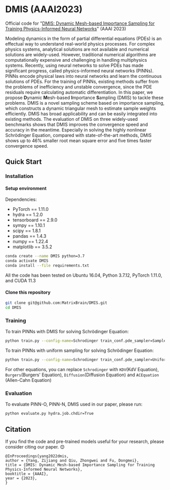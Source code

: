 #  DMIS (AAAI2023)
Official code for "[DMIS: Dynamic Mesh-based Importance Sampling for Training Physics-Informed Neural Networks](https://arxiv.org/abs/2211.13944)" (AAAI 2023)

Modeling dynamics in the form of partial differential equations (PDEs) is an effectual way to understand real-world physics processes. For complex physics systems, analytical solutions are not available and numerical solutions are widely-used. However, traditional numerical algorithms are computationally expensive and challenging in handling multiphysics systems. Recently, using neural networks to solve PDEs has made significant progress, called physics-informed neural networks (PINNs). PINNs encode physical laws into neural networks and learn the continuous solutions of PDEs. For the training of PINNs, existing methods suffer from the problems of inefficiency and unstable convergence, since the PDE residuals require calculating automatic differentiation. In this paper, we propose **D**ynamic **M**esh-based **I**mportance **S**ampling (DMIS) to tackle these problems. DMIS is a novel sampling scheme based on importance sampling, which constructs a dynamic triangular mesh to estimate sample weights efficiently. DMIS has broad applicability and can be easily integrated into existing methods. The evaluation of DMIS on three widely-used benchmarks shows that DMIS improves the convergence speed and accuracy in the meantime. Especially in solving the highly nonlinear Schrödinger Equation, compared with state-of-the-art methods, DMIS shows up to 46\% smaller root mean square error and five times faster convergence speed.

## Quick Start

### Installation

#### Setup environment

Dependencies:

* PyTorch == 1.11.0
* hydra == 1.2.0
* tensorboard == 2.9.0
* sympy == 1.10.1
* scipy == 1.8.1
* pandas == 1.4.3
* numpy == 1.22.4
* matplotlib == 3.5.2

```bash
conda create --name DMIS python=3.7
conda activate DMIS
conda install --file requirements.txt
```

All the code has been tested on Ubuntu 16.04, Python 3.7.12, PyTorch 1.11.0, and CUDA 11.3

#### Clone this repository

```bash
git clone git@github.com:MatrixBrain/DMIS.git
cd DMIS
```

### Training

To train PINNs with DMIS for solving Schrödinger Equation:

```bash
python train.py --config-name=Schrodinger train_conf.pde_sampler=SamplerWithDMIS train_conf.pde_reweighting=BiasedReWeighting hydra.job.chdir=True
```

To train PINNs with uniform sampling for solving Schrödinger Equation:

```bash
python train.py --config-name=Schrodinger train_conf.pde_sampler=UniformSampler train_conf.pde_reweighting=NoReWeighting hydra.job.chdir=True
```

For other equations, you can replace ```Schrodinger``` with ```KDV```(KdV Equation), ```Burgers```(Burgers' Equation), ```Diffusion```(Diffusion Equation) and ```ACEquation ```(Allen-Cahn Equation)

### Evaluation

To evaluate PINN-O, PINN-N, DMIS used in our paper, please run:

```bash
python evaluate.py hydra.job.chdir=True
```

## Citation
If you find the code and pre-trained models useful for your research, please consider citing our paper. :blush:
```
@InProceedings{yang2022dmis,
author = {Yang, Zijiang and Qiu, Zhongwei and Fu, Dongmei},
title = {DMIS: Dynamic Mesh-based Importance Sampling for Training Physics-Informed Neural Networks},
booktitle = {AAAI},
year = {2023},
}
```
